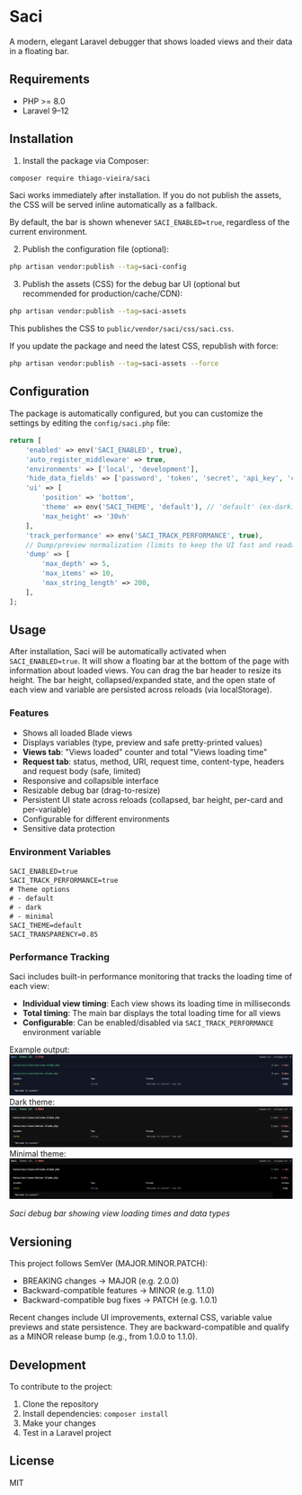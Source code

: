 # Saci

A modern, elegant Laravel debugger that shows loaded views and their data in a floating bar.

## Requirements

- PHP >= 8.0
- Laravel 9–12

## Installation

1. Install the package via Composer:
```bash
composer require thiago-vieira/saci
```

Saci works immediately after installation. If you do not publish the assets, the CSS will be served inline automatically as a fallback.

By default, the bar is shown whenever `SACI_ENABLED=true`, regardless of the current environment.

2. Publish the configuration file (optional):
```bash
php artisan vendor:publish --tag=saci-config
```

3. Publish the assets (CSS) for the debug bar UI (optional but recommended for production/cache/CDN):
```bash
php artisan vendor:publish --tag=saci-assets
```
This publishes the CSS to `public/vendor/saci/css/saci.css`.

If you update the package and need the latest CSS, republish with force:
```bash
php artisan vendor:publish --tag=saci-assets --force
```

## Configuration

The package is automatically configured, but you can customize the settings by editing the `config/saci.php` file:

```php
return [
    'enabled' => env('SACI_ENABLED', true),
    'auto_register_middleware' => true,
    'environments' => ['local', 'development'],
    'hide_data_fields' => ['password', 'token', 'secret', 'api_key', 'credentials'],
    'ui' => [
        'position' => 'bottom',
        'theme' => env('SACI_THEME', 'default'), // 'default' (ex-dark), 'dark' (ex-minimal), 'minimal'
        'max_height' => '30vh'
    ],
    'track_performance' => env('SACI_TRACK_PERFORMANCE', true),
    // Dump/preview normalization (limits to keep the UI fast and readable)
    'dump' => [
        'max_depth' => 5,
        'max_items' => 10,
        'max_string_length' => 200,
    ],
];
```

## Usage

After installation, Saci will be automatically activated when `SACI_ENABLED=true`. It will show a floating bar at the bottom of the page with information about loaded views.
You can drag the bar header to resize its height. The bar height, collapsed/expanded state, and the open state of each view and variable are persisted across reloads (via localStorage).

### Features

- Shows all loaded Blade views
- Displays variables (type, preview and safe pretty-printed values)
- **Views tab**: "Views loaded" counter and total "Views loading time"
- **Request tab**: status, method, URI, request time, content-type, headers and request body (safe, limited)
- Responsive and collapsible interface
- Resizable debug bar (drag-to-resize)
- Persistent UI state across reloads (collapsed, bar height, per-card and per-variable)
- Configurable for different environments
- Sensitive data protection

### Environment Variables

```env
SACI_ENABLED=true
SACI_TRACK_PERFORMANCE=true
# Theme options
# - default
# - dark
# - minimal
SACI_THEME=default
SACI_TRANSPARENCY=0.85
```

### Performance Tracking

Saci includes built-in performance monitoring that tracks the loading time of each view:

- **Individual view timing**: Each view shows its loading time in milliseconds
- **Total timing**: The main bar displays the total loading time for all views
- **Configurable**: Can be enabled/disabled via `SACI_TRACK_PERFORMANCE` environment variable

Example output:
![Saci Debug Bar](https://github.com/thiagomrvieira/saci/blob/main/src/assets/images/saci-default.png)
Dark theme:
![Saci Debug Bar](https://github.com/thiagomrvieira/saci/blob/main/src/assets/images/saci-dark.png)
Minimal theme:
![Saci Debug Bar](https://github.com/thiagomrvieira/saci/blob/main/src/assets/images/saci-minimal.png)

*Saci debug bar showing view loading times and data types*

## Versioning

This project follows SemVer (MAJOR.MINOR.PATCH):
- BREAKING changes → MAJOR (e.g. 2.0.0)
- Backward-compatible features → MINOR (e.g. 1.1.0)
- Backward-compatible bug fixes → PATCH (e.g. 1.0.1)

Recent changes include UI improvements, external CSS, variable value previews and state persistence. They are backward-compatible and qualify as a MINOR release bump (e.g., from 1.0.0 to 1.1.0).

## Development

To contribute to the project:

1. Clone the repository
2. Install dependencies: `composer install`
3. Make your changes
4. Test in a Laravel project

## License

MIT